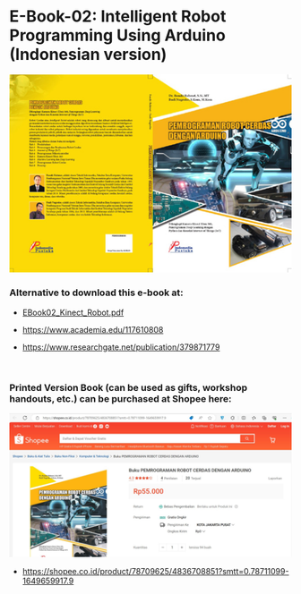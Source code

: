# E-Book-02: Intelligent Robot Programming Using Arduino (Indonesian version)

<p align="center">
  <img src="https://github.com/bsrahmat/ebook-02/blob/main/buku2.jpg" alt="" class="img-responsive" width="700">
</p>

### Alternative to download this e-book at:

- <a href="https://github.com/bsrahmat/ebook-02/blob/main/EBook02_Kinect_Robot.pdf" target="_blank">EBook02_Kinect_Robot.pdf</a>

- <a href="https://www.academia.edu/117610808" target="_blank">https://www.academia.edu/117610808</a>

- <a href="https://www.researchgate.net/publication/379871779" target="_blank">https://www.researchgate.net/publication/379871779</a>

<br>

### Printed Version Book (can be used as gifts, workshop handouts, etc.) can be purchased at Shopee here:

<p align="center">
<a href="https://shopee.co.id/product/78709625/4836708851?smtt=0.78711099-1649659917.9" target="_blank"><img src="https://github.com/bsrahmat/ebook-02/blob/main/shopee_book02.jpg" alt="" class="img-responsive" width="700">
</a>
</p>

- <a href="https://shopee.co.id/product/78709625/4836708851?smtt=0.78711099-1649659917.9" target="_blank">https://shopee.co.id/product/78709625/4836708851?smtt=0.78711099-1649659917.9</a>
